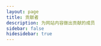```yaml
---
layout: page
title: 贡献者
description: 为网站内容做出贡献的成员
sidebar: false
hidesidebar: true
---
```


<!-- markdownlint-disable MD033 MD041 -->
<script setup>
import {
  VPTeamPage,
  VPTeamPageTitle,
  VPTeamMembers
} from 'vitepress/theme'

// 定义成员信息
const members = [
  {
    avatar: "/head/Young-Lord.jpg",
    name: "Young Lord",
    title: "开发者",
    desc: "高考，所有项目2025年8月前不维护。愿意接手请联系下方邮箱。",
    links: [
      { icon: 'github', link: "https://github.com/Young-Lord" }
    ]
  },
  {
    avatar: "/head/Ljzd-PRO.jpg",
    name: "Ljzd PRO",
    title: "开发者",
    desc: "暂无个人简介",
    links: [
      { icon: 'github', link: "https://github.com/Ljzd-PRO" }
    ]
  },
  {
    avatar: "/head/shenjackyuanjie.jpg",
    name: "Shen Jack",
    title: "开发者",
    desc: "happy lazy |HWS with me |要寄了(不是) 2025年8月之前不保证任何项目维护（你知道的，高考）",
    links: [
      { icon: 'github', link: "https://github.com/shenjackyuanjie" }
    ]
  },
  {
    avatar: "/head/leng-yue.jpg",
    name: "Leng Yue",
    title: "开发者",
    desc: "Push the boundary of artificial general intelligence.",
    links: [
      { icon: 'github', link: "https://github.com/leng-yue" }
    ]
  },
  {
    avatar: "/head/fumiama.jpg",
    name: "Fumiama",
    title: "开发者",
    desc: "千载何方归梦，棹舟星河波开。",
    links: [
      { icon: 'github', link: "https://github.com/fumiama" }
    ]
  },
  {
    avatar: "/head/alphagocc.jpg",
    name: "Alpha Gocc",
    title: "开发者",
    desc: "Alphagocc",
    links: [
      { icon: 'github', link: "https://github.com/alphagocc" }
    ]
  },
  {
    avatar: "/head/Mythologyli.jpg",
    name: "Mythology Li",
    title: "开发者",
    desc: "Embedded Systems, Robotics, Graphing Calculators and Minecraft!",
    links: [
      { icon: 'github', link: "https://github.com/Mythologyli" }
    ]
  },
  {
    avatar: "/head/yllhwa.jpg",
    name: "Yllhwa",
    title: "开发者",
    desc: "暂无个人简介",
    links: [
      { icon: 'github', link: "https://github.com/yllhwa" }
    ]
  },
  {
    avatar: "/head/siten.jpg",
    name: "Siten",
    title: "开发者",
    desc: "暂无个人简介",
    links: [
      { icon: 'github', link: "https://github.com/siten" }
    ]
  }
]


const contributors = [
  {
    avatar: "https://ooo.0x0.ooo/2024/10/07/O4wGIc.jpg",
    name: "Raincarnator",
    title: "贡献者",
    desc: '提交了 <a href="https://github.com/QQBackup/QQDecrypt/pull/1#issue-2568844396" target="_blank">PR #1</a>: docs: add more information',
    links: [
      { icon: 'github', link: "https://github.com/Raincarnator" }
    ]
  },

  {
    avatar: "https://ooo.0x0.ooo/2024/11/16/OHL7jx.png",
    name: "Wenz-jam",
    title: "贡献者",
    desc: '提交了 <a href="https://github.com/QQBackup/qq-win-db-key/pull/46" target="_blank">PR #46</a>:添加一种linux下获取密钥的方式',
    links: [
      { icon: 'github', link: "https://github.com/Wenz-jam" }
    ]
  },
  
  {
    avatar: "https://ooo.0x0.ooo/2025/01/04/OEHG9B.jpg",
    name: "Dao1023",
    title: "贡献者",
    desc: '<a href="https://github.com/QQBackup/qq-win-db-key/issues/50" target="_blank">issues #50</a>:补充NTQQ(Windows)教程',
    links: [
      { icon: 'github', link: "https://github.com/Dao1023" }
    ]
  },  

]
</script>

<VPTeamPage>

  <VPTeamPageTitle>
    <template #title>
      仓库成员
    </template>
    <template #lead>
      若需要修改/增删信息可在仓库发起 PR 或issues
    </template>
  </VPTeamPageTitle>
  
  <VPTeamMembers :members="members" />

  <VPTeamPageTitle>
    <template #title>
       仓库贡献者
    </template>
    <template #lead>
      这些成员为项目做出了贡献
    </template>
  </VPTeamPageTitle>
  
  <VPTeamMembers :members="contributors" />
</VPTeamPage>
